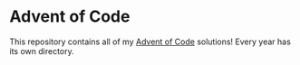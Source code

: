 # Advent of Code

This repository contains all of my [Advent of Code](https://adventofcode.com) solutions! Every year has its own directory.
